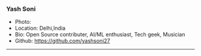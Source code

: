 ### Yash Soni
- Photo:
- Location: Delhi,India
- Bio: Open Source contributer, AI/ML enthusiast, Tech geek, Musician
- Github: https://github.com/yashsoni27
***
